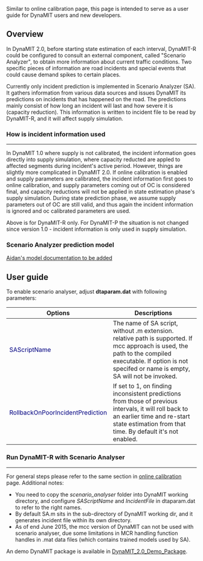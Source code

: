 Similar to online calibration page, this page is intended to serve as a
user guide for DynaMIT users and new developers.

## Overview

In DynaMIT 2.0, before starting state estimation of each interval,
DynaMIT-R could be configured to consult an external component, called
"Scenario Analyzer", to obtain more information about current traffic
conditions. Two specific pieces of information are road incidents and
special events that could cause demand spikes to certain places.

Currently only incident prediction is implemented in Scenario Analyzer
(SA). It gathers information from various data sources and issues
DynaMIT its predictions on incidents that has happened on the road. The
predictions mainly consist of how long an incident will last and how
severe it is (capacity reduction). This information is written to
incident file to be read by DynaMIT-R, and it will affect supply
simulation.

### How is incident information used

-----

In DynaMIT 1.0 where supply is not calibrated, the incident information
goes directly into supply simulation, where capacity reducted are appled
to affected segments during incident's active period. However, things
are slightly more complicated in DynaMIT 2.0. If online calibration is
enabled and supply parameters are calibrated, the incident information
first goes to online calibration, and supply parameters coming out of OC
is considered final, and capacity reductions will not be applied in
state estimation phase's supply simulation. During state prediction
phase, we assume supply parameters out of OC are still valid, and thus
again the incident information is ignored and oc calibrated parameters
are used.

Above is for DynaMIT-R only. For DynaMIT-P the situation is not changed
since version 1.0 - incident information is only used in supply
simulation.

### Scenario Analyzer prediction model

[Aidan's model documentation to be
added](Aidan's_model_documentation_to_be_added "wikilink")

## User guide

To enable scenario analyser, adjust **dtaparam.dat** with following
parameters:

| Options                                                    | Descriptions                                                                                                                                                                                               |
| ---------------------------------------------------------- | ---------------------------------------------------------------------------------------------------------------------------------------------------------------------------------------------------------- |
| <font color="Navy">SAScriptName</font>                     | The name of SA script, without .m extension. relative path is supported. If mcc approach is used, the path to the compiled executable. If option is not specifed or name is empty, SA will not be invoked. |
| <font color="Navy">RollbackOnPoorIncidentPrediction</font> | If set to 1, on finding inconsistent predictions from those of previous intervals, it will roll back to an earlier time and re-start state estimation from that time. By default it's not enabled.         |

### Run DynaMIT-R with Scenario Analyser

-----

For general steps please refer to the same section in [online
calibration](DynaMIT_2.0_Online_Calibration "wikilink") page. Additional
notes:

  - You need to copy the *scenario_analyser* folder into DynaMIT
    working directory, and configure *SAScriptName* and *IncidentFile*
    in dtaparam.dat to refer to the right names.
  - By default SA.m sits in the sub-directory of DynaMIT working dir,
    and it generates incident file within its own directory.
  - As of end June 2015, the mcc version of DynaMIT can not be used with
    scenario analyser, due some limitations in MCR handling function
    handles in .mat data files (which contains trained models used by
    SA).

An demo DynaMIT package is available in
[DynaMIT_2.0_Demo_Package](DynaMIT_2.0_Demo_Package "wikilink").